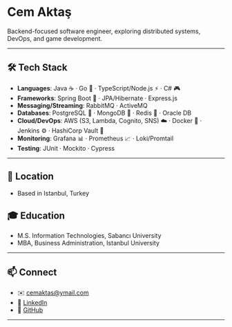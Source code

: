 # Cem Aktaş

Backend-focused software engineer, exploring distributed systems, DevOps, and game development.

---

## 🛠 Tech Stack

- **Languages**: Java ☕ · Go 🐹 · TypeScript/Node.js ⚡ · C# 🎮  
- **Frameworks**: Spring Boot 🍃 · JPA/Hibernate · Express.js  
- **Messaging/Streaming**: RabbitMQ · ActiveMQ  
- **Databases**: PostgreSQL 🐘 · MongoDB 🍃 · Redis 🔴 · Oracle DB  
- **Cloud/DevOps**: AWS (S3, Lambda, Cognito, SNS) ☁️ · Docker 🐳 · Jenkins ⚙️ · HashiCorp Vault 🔐  
- **Monitoring**: Grafana 📊 · Prometheus 📈 · Loki/Promtail  
- **Testing**: JUnit · Mockito · Cypress  

---

## 📍 Location
-  Based in Istanbul, Turkey  

## 🎓 Education
- M.S. Information Technologies, Sabancı University  
- MBA, Business Administration, Istanbul University

---

## 📫 Connect
- ✉️ [cemaktas@ymail.com](mailto:cemaktas@ymail.com)  
- 💼 [LinkedIn](https://www.linkedin.com/in/cem-aktas/)  
- 🐙 [GitHub](https://github.com/cmaktas)  

---
